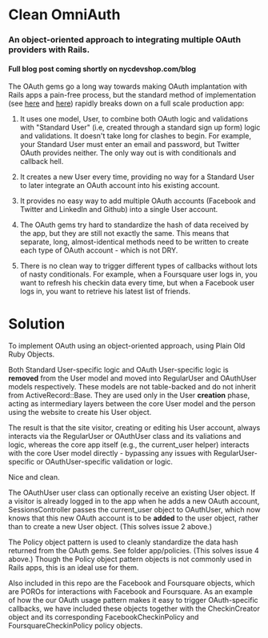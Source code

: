 # Clean OmniAuth
### An object-oriented approach to integrating multiple OAuth providers with Rails.
#### Full blog post coming shortly on nycdevshop.com/blog

The OAuth gems go a long way towards making OAuth implantation with Rails apps a pain-free process, but the standard method of implementation (see [here](http://railscasts.com/episodes/360-facebook-authentication) and [here](http://railscasts.com/episodes/359-twitter-integration)) rapidly breaks down on a full scale production app:

1. It uses one model, User, to combine both OAuth logic and validations with "Standard User" (i.e, created through a standard sign up form) logic and validations. It doesn't take long for clashes to begin. For example, your Standard User must enter an email and password, but Twitter OAuth provides neither. The only way out is with conditionals and callback hell.

2. It creates a new User every time, providing no way for a Standard User to later integrate an OAuth account into his existing account.

3. It provides no easy way to add multiple OAuth accounts (Facebook and Twitter and LinkedIn and Github) into a single User account.

4. The OAuth gems try hard to standardize the hash of data received by the app, but they are still not exactly the same. This means that separate, long, almost-identical methods need to be written to create each type of OAuth account - which is not DRY.

5. There is no clean way to trigger different types of callbacks without lots of nasty conditionals. For example, when a Foursquare user logs in, you want to refresh his checkin data every time, but when a Facebook user logs in, you want to retrieve his latest list of friends.

# Solution

To implement OAuth using an object-oriented approach, using Plain Old Ruby Objects.

Both Standard User-specific logic and OAuth User-specific logic is **removed** from the User model and moved into RegularUser and OAuthUser models respectively. These models are not table-backed and do not inherit from ActiveRecord::Base. They are used only in the User **creation** phase, acting as intermediary layers between the core User model and the person using the website to create his User object.

The result is that the site visitor, creating or editing his User account, always interacts via the RegularUser or OAuthUser class and its valiations and logic, whereas the core app itself (e.g., the current_user helper) interacts with the core User model directly - bypassing any issues with RegularUser-specific or OAuthUser-specific validation or logic.

Nice and clean.

The OAuthUser user class can optionally receive an existing User object. If a visitor is already logged in to the app when he adds a new OAuth account, SessionsController passes the current_user object to OAuthUser, which now knows that this new OAuth account is to be **added** to the user object, rather than to create a new User object. (This solves issue 2 above.)

The Policy object pattern is used to cleanly standardize the data hash returned from the OAuth gems. See folder app/policies. (This solves issue 4 above.) Though the Policy object pattern objects is not commonly used in Rails apps, this is an ideal use for them.

Also included in this repo are the Facebook and Foursquare objects, which are POROs for interactions with Facebook and Foursquare. As an example of how the our OAuth usage pattern makes it easy to trigger OAuth-specific callbacks, we have included these objects together with the CheckinCreator object and its corresponding FacebookCheckinPolicy and FoursquareCheckinPolicy policy objects.

